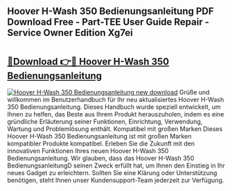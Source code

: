 ## Hoover H-Wash 350 Bedienungsanleitung PDF Download Free - Part-TEE User Guide Repair - Service Owner Edition Xg7ei

# <h2><a href="http://df61vb.blite.top/?on=Hoover+H-Wash+350+Bedienungsanleitung">🔗Download 👉🔴 Hoover H-Wash 350 Bedienungsanleitung</a></h2>

[![Hoover H-Wash 350 Bedienungsanleitung new download](https://i.imgur.com/lujVjoI.png)](http://df61vb.blite.top/?on=Hoover+H-Wash+350+Bedienungsanleitung)
Grüße und willkommen im Benutzerhandbuch für Ihr neu aktualisiertes Hoover H-Wash 350 Bedienungsanleitung. Dieses Handbuch wurde speziell entwickelt, um Ihnen zu helfen, das Beste aus Ihrem Produkt herauszuholen, indem es eine gründliche Erläuterung seiner Funktionen, Einrichtung, Verwendung, Wartung und Problemlösung enthält. Kompatibel mit großen Marken Dieses Hoover H-Wash 350 Bedienungsanleitung ist mit großen Marken kompatibler Produkte kompatibel. Erleben Sie die Zukunft mit den innovativen Funktionen Ihres neuen Hoover H-Wash 350 Bedienungsanleitung. Wir glauben, dass das Hoover H-Wash 350 BedienungsanleitungD seinen Zweck erfüllt hat, um Ihnen den Einstieg in Ihr neues Gadget zu erleichtern. Sollten Sie eine Klärung oder Unterstützung benötigen, steht Ihnen unser Kundensupport-Team jederzeit zur Verfügung.
